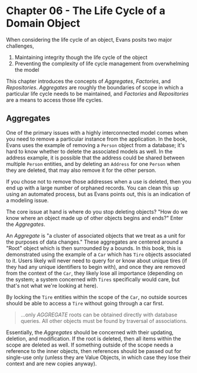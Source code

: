 # Chapter 06 - The Life Cycle of a Domain Object

When considering the life cycle of an object, Evans posits two major challenges,

1. Maintaining integrity though the life cycle of the object
2. Preventing the complexity of life cycle management from overwhelming the model

This chapter introduces the concepts of _Aggregates_, _Factories_, and _Repositories_. _Aggregates_ are roughly the boundaries of scope in which a particular life cycle needs to be maintained, and _Factories_ and _Repositories_ are a means to access those life cycles.

## Aggregates

One of the primary issues with a highly interconnected model comes when you need to remove a particular instance from the application. In the book, Evans uses the example of removing a `Person` object from a database; it's hard to know whether to delete the associated models as well. In the address example, it is possible that the address could be shared between multiple `Person` entities, and by deleting an `Address` for one `Person` when they are deleted, that may also remove it for the other person.

If you chose not to remove those addresses when a use is deleted, then you end up with a large number of orphaned records. You can clean this up using an automated process, but as Evans points out, this is an indication of a modeling issue.

The core issue at hand is where do you stop deleting objects? "How do we know where an object made up of other objects begins and ends?" Enter the _Aggregates_.

An *Aggregate* is "a cluster of associated objects that we treat as a unit for the purposes of data changes." These aggregates are centered around a "Root" object which is then surrounded by a bounds. In this book, this is demonstrated using the example of a `Car` which has `Tire` objects associated to it. Users likely will never need to query for or know about unique tires (if they had any unique identifiers to begin with), and once they are removed from the context of the `Car`, they likely lose all importance (depending on the system; a system concerned with `Tires` specifically would care, but that's not what we're looking at here).

By locking the `Tire` entities within the scope of the `Car`, no outside sources should be able to access a `Tire` without going through a car first.

> ...only _AGGREGATE_ roots can be obtained directly with database queries. All other objects must be found by traversal of associations.

Essentially, the _Aggregates_ should be concerned with their updating, deletion, and modification. If the root is deleted, then all items within the scope are deleted as well. If something outside of the scope needs a reference to the inner objects, then references should be passed out for single-use only (unless they are Value Objects, in which case they lose their context and are new copies anyway).
 
